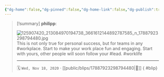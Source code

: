 ```yaml
---
{"dg-home":false,"dg-pinned":false,"dg-home-link":false,"dg-publish":true,"type":"blip","disabled rules":["yaml-title","yaml-title-alias","file-name-heading"],"title":"philipp on instagram @ 2020-11-18","created-date":"2020-11-18T14:00:00","updated-date":"2025-05-02T17:43:08","dg-path":"blips/17887923298794480.md","permalink":"/blips/17887923298794480/","dgPassFrontmatter":true}
---
```


> [!summary] **philipp**:
>
> ![125907420_213084970194738_3661612144892787585_n_17887923298794480.jpg](/img/user/attachments/125907420_213084970194738_3661612144892787585_n_17887923298794480.jpg)
> This is not only true for personal success, but for teams in any #workplace. Start to make your work place fun and engaging. Start with yours, other people will soon follow your #lead. #worklife
> - - -
>
> 🗓️ `Wed, Nov 18, 2020` · [[public/blips/17887923298794480\|🔗]]
{ #blip}

